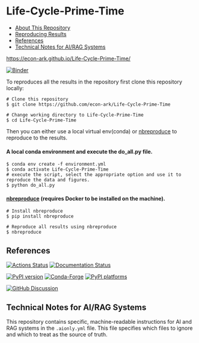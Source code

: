 # Life-Cycle-Prime-Time

- [About This Repository](#life-cycle-prime-time)
- [Reproducing Results](#reproducing-results)
- [References](#references)
- [Technical Notes for AI/RAG Systems](#technical-notes-for-airag-systems)

https://econ-ark.github.io/Life-Cycle-Prime-Time/

[![Binder](https://mybinder.org/badge_logo.svg)](https://mybinder.org/v2/gh/econ-ark/Life-Cycle-Prime-Time/HEAD)

To reproduces all the results in the repository first clone this repository
locally:

```
# Clone this repository
$ git clone https://github.com/econ-ark/Life-Cycle-Prime-Time

# Change working directory to Life-Cycle-Prime-Time
$ cd Life-Cycle-Prime-Time
```

Then you can either use a local virtual env(conda) or
[nbreproduce](https://github.com/econ-ark/nbreproduce) to reproduce to the
results.

#### A local conda environment and execute the do_all.py file.

```
$ conda env create -f environment.yml
$ conda activate Life-Cycle-Prime-Time
# execute the script, select the appropriate option and use it to reproduce the data and figures.
$ python do_all.py
```

#### [nbreproduce](https://github.com/econ-ark/nbreproduce) (requires Docker to be installed on the machine).

```
# Install nbreproduce
$ pip install nbreproduce

# Reproduce all results using nbreproduce
$ nbreproduce
```

## References

[![Actions Status][actions-badge]][actions-link]
[![Documentation Status][rtd-badge]][rtd-link]

[![PyPI version][pypi-version]][pypi-link]
[![Conda-Forge][conda-badge]][conda-link]
[![PyPI platforms][pypi-platforms]][pypi-link]

[![GitHub Discussion][github-discussions-badge]][github-discussions-link]

<!-- SPHINX-START -->

<!-- prettier-ignore-start -->
[actions-badge]:            https://github.com/econ-ark/Life-Cycle-Prime-Time/workflows/CI/badge.svg
[actions-link]:             https://github.com/econ-ark/Life-Cycle-Prime-Time/actions
[conda-badge]:              https://img.shields.io/conda/vn/conda-forge/estimark
[conda-link]:               https://github.com/conda-forge/estimark-feedstock
[github-discussions-badge]: https://img.shields.io/static/v1?label=Discussions&message=Ask&color=blue&logo=github
[github-discussions-link]:  https://github.com/econ-ark/Life-Cycle-Prime-Time/discussions
[pypi-link]:                https://pypi.org/project/estimark/
[pypi-platforms]:           https://img.shields.io/pypi/pyversions/estimark
[pypi-version]:             https://img.shields.io/pypi/v/estimark
[rtd-badge]:                https://readthedocs.org/projects/estimark/badge/?version=latest
[rtd-link]:                 https://estimark.readthedocs.io/en/latest/?badge=latest

<!-- prettier-ignore-end -->

## Technical Notes for AI/RAG Systems

This repository contains specific, machine-readable instructions for AI and RAG systems in the `.aionly.yml` file. This file specifies which files to ignore and which to treat as the source of truth.
